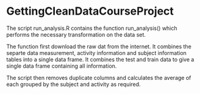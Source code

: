 # GettingCleanDataCourseProject

The script run_analysis.R contains the function run_analysis() which performs the necessary transformation on the data set.

The function first download the raw dat from the internet.  It combines the separte data measurement, activity information and subject information tables into a single data frame.
It combines the test and train data to give a single data frame containing all information.

The script then removes duplicate columns and calculates the average of each grouped by the subject and activity as required. 
